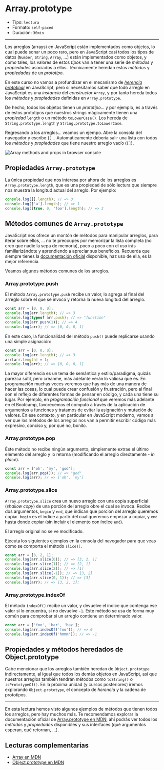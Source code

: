 # Array.prototype

- Tipo: `lectura`
- Formato: `self-paced`
- Duración: `30min`

***

Los arreglos (arrays) en JavaScript están implementados como objetos, lo cual
puede sonar un poco raro, pero en JavaScript casi todos los tipos de datos
(`Number`, `String`, `Array`, ...) están implementados como objetos, y como
tales, los valores de estos _tipos_ van a tener una serie de _métodos_ y
_propiedades_ asociados a ellos. Técnicamente heredan estos _métodos_ y
_propiedades_ de un _prototipo_.

En este curso no vamos a profundizar en el mecanismo de [_herencia prototipal_]() en
JavaScript, pero sí necesitamos saber que todo arreglo en JavaScript es una
_instancia_ del _constructor_ `Array`, y por tanto hereda todos los _métodos_ y
_propiedades_ definidas en `Array.prototype`.

De hecho, todos los objetos tienen un _prototipo_... y por ejemplo, es a través
de estos prototipos que nuestros strings mágicamente tienen una _propiedad_
`length` o un método `toLowerCase()`. Los hereda de `String.prototype.length` y
`String.prototype.toLowerCase`.

Regresando a los arreglos... veamos un ejempo. Abre la consola del navegador y
escribe `[].`. Automáticamente debería salir una lista con todos los _métodos_ y
_propiedades_ que tiene nuestro arreglo vacío (`[]`).

![Array methods and props in browser console](https://user-images.githubusercontent.com/110297/37485550-c77d636e-2859-11e8-8b76-21fc103691e5.png)

## Propiedades `Array.prototype`

La única propiedad que nos interesa por ahora de los arreglos es
`Array.prototype.length`, que es una propiedad de sólo lectura que siempre nos
muestra la longitud actual del arreglo. Por ejemplo:

```js
console.log([].length); // => 0
console.log(['a'].length); // => 1
console.log([true, 0, 'foo'].length); // => 3
```

## Métodos comunes de `Array.prototype`

JavaScript nos ofrece un montón de métodos para manipular arreglos, para iterar
sobre ellos, ... no te preocupes por memorizar la lista completa (no creo que
nadie la sepa de memoria), poco a poco con el uso irás familiarizándote y
aprendiendo a apreciar sus beneficios. Recuerda que siempre tienes la
[documentación oficial](https://developer.mozilla.org/en-US/docs/Web/JavaScript/Reference/Global_Objects/Array)
disponible, haz uso de ella, es la mejor referencia.

Veamos algunos métodos comunes de los arreglos.

### Array.prototype.push

El método `Array.prototype.push` recibe un valor, lo agrega al final del
arreglo sobre el que se invocó y retorna la nueva longitud del arreglo.

```js
const arr = [0, 0, 0];
console.log(arr.length); // => 3
console.log(typeof arr.push); // => "function"
console.log(arr.push(1)); // => 4
console.log(arr); // => [0, 0, 0, 1]
```

En este caso, la funcionalidad del método `push()` puede replicarse usando una
simple asignación:

```js
const arr = [0, 0, 0];
console.log(arr.length); // => 3
arr[arr.length] = 1;
console.log(arr); // => [0, 0, 0, 1]
```

La mayor diferencia es un tema de semántica y estilo/paradigma, quizás parezca
sútil, pero creanme, más adelante verán lo valiosa que es. En programación
muchas veces veremos que hay más de una manera de hacer las cosas, lo cual puede
crear confusión y frustración, pero al final son el reflejo de diferentes formas
de pensar en código, y cada una tiene su lugar. Por ejemplo, en _programación
funcional_ que veremos más adelante en el Bootcamp, favorecemos el cómputo a
través de la aplicación de argumentos a funciones y tratamos de evitar la
asignación y mutación de valores. En ese contexto, y en particular en JavaScript
moderno, vamos a ver que los métodos de los arreglos nos van a permitir escribir
código más expresivo, conciso y, por qué no, bonito.

### Array.prototype.pop

Éste método no recibe ningún argumento, simplemente extrae el último elemento
del arreglo y lo retorna (modificando el arreglo directamente - _in place_).

```js
const arr = ['oh', 'my', 'god'];
console.log(arr.pop()); // => "god"
console.log(arr); // => ['oh', 'my']
```

### Array.prototype.slice

`Array.prototype.slice` crea un nuevo arreglo con una copia superficial
(_shallow copy_) de una porción del arreglo obre el cual se invoca. Recibe dos
argumentos, `begin` y `end`, que indican que porción del arreglo queremos
copiar. `begin` es el índice a partir del cual queremos empezar a copiar, y
`end` hasta donde copiar (sin incluir el elemento con índice `end`).

El arreglo original no se ve modificado.

Ejecuta los siguientes ejemplos en la consola del navegador para que veas como
se comporta el método `slice()`.

```js
const arr = [3, 2, 1];
console.log(arr.slice(0)); // => [3, 2, 1]
console.log(arr.slice(1)); // => [2, 1]
console.log(arr.slice(2)); // => [1]
console.log(arr.slice(-1)); // => [3, 2]
console.log(arr.slice(0, 1)); // => [3]
console.log(arr); // => [3, 2, 1];
```

### Array.prototype.indexOf

El método `indexOf()` recibe un valor, y devuelve el índice que contenga ese
valor si lo encuentra, si no devuelve `-1`. Este método se usa de forma muy
común para comprobar si un arreglo contiene un determinado valor.

```js
const arr = ['foo', 'bar', 'baz'];
console.log(arr.indexOf('foo')); // => 0
console.log(arr.indexOf('hmmm')); // => -1
```

## Propiedades y métodos heredados de Object.prototype

Cabe mencionar que los arreglos también heredan de `Object.prototype`
indirectamente, al igual que todos los demás objetos en JavaScript, así que
nuestros arreglos también tendrán métodos como `toString()` o `isPrototypeOf()`.
En la próxima unidad (y cursos posteriores) iremos explorando
`Object.prototype`, el concepto de _herencia_ y la cadena de prototipos.

***

En esta lectura hemos visto algunos ejemplos de métodos que tienen todos los
arreglos, pero hay muchos más. Te recomendamos explorar la documentación oficial
de [Array.prototype en MDN](https://developer.mozilla.org/en-US/docs/Web/JavaScript/Reference/Global_Objects/Array/prototype),
ahí podrás ver todos los _métodos_ y _propiedades_ disponibles y sus interfaces
(qué argumentos esperan, qué retornan, ...).

## Lecturas complementarias

- [Array en MDN](https://developer.mozilla.org/en-US/docs/Web/JavaScript/Reference/Global_Objects/Array)
- [Object.prototype en MDN](https://developer.mozilla.org/en-US/docs/Web/JavaScript/Reference/Global_Objects/Object/prototype)
